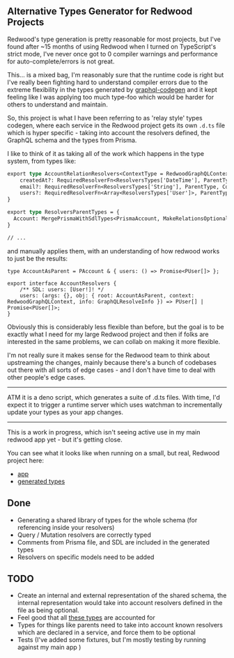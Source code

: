 ## Alternative Types Generator for Redwood Projects

Redwood's type generation is pretty reasonable for most projects, but I've found after ~15 months of using Redwood when I turned on TypeScript's strict mode, I've never once got to 0 compiler warnings and performance for auto-complete/errors is not great.

This... is a mixed bag, I'm reasonably sure that the runtime code is right but I've really been fighting hard to understand compiler errors due to the extreme flexibility in the types generated by [graphql-codegen](https://the-guild.dev/graphql/codegen) and it kept feeling like I was applying too much type-foo which would be harder for others to understand and maintain.

So, this project is what I have been referring to as 'relay style' types codegen, where each service in the Redwood project gets its own `.d.ts` file which is hyper specific - taking into account the resolvers defined, the GraphQL schema and the types from Prisma.

I like to think of it as taking all of the work which happens in the type system, from types like:

```graphql
export type AccountRelationResolvers<ContextType = RedwoodGraphQLContext, ParentType extends ResolversParentTypes['Account'] = ResolversParentTypes['Account']> = {
    createdAt?: RequiredResolverFn<ResolversTypes['DateTime'], ParentType, ContextType>;
    email?: RequiredResolverFn<ResolversTypes['String'], ParentType, ContextType>;
    users?: RequiredResolverFn<Array<ResolversTypes['User']>, ParentType, ContextType>;
}

export type ResolversParentTypes = {
  Account: MergePrismaWithSdlTypes<PrismaAccount, MakeRelationsOptional<Account, AllMappedModels>, AllMappedModels>;
}

// ...
```

and manually applies them, with an understanding of how redwood works to just be the results:

```gql
type AccountAsParent = PAccount & { users: () => Promise<PUser[]> };

export interface AccountResolvers {
    /** SDL: users: [User!]! */
    users: (args: {}, obj: { root: AccountAsParent, context: RedwoodGraphQLContext, info: GraphQLResolveInfo }) => PUser[] | Promise<PUser[]>;
}
```

Obviously this is considerably less flexible than before, but the goal is to be exactly what I need for my large Redwood project and then if folks are interested in the same problems, we can collab on making it more flexible.

I'm not really sure it makes sense for the Redwood team to think about upstreaming the changes, mainly because there's a bunch of codebases out there with all sorts of edge cases - and I don't have time to deal with other people's edge cases.

---

ATM it is a deno script, which generates a suite of .d.ts files. With time, I'd expect it to trigger a runtime server which uses watchman to incrementally update your types as your app changes.

---

This is a work in progress, which isn't seeing active use in my main redwood app yet - but it's getting close.

You can see what it looks like when running on a small, but real, Redwood project here:

- [app](tests/vendor/soccersage.io-main)
- [generated types](tests/vendor/soccersage-output)

## Done

- Generating a shared library of types for the whole schema (for referencing inside your resolvers)
- Query / Mutation resolvers are correctly typed
- Comments from Prisma file, and SDL are included in the generated types
- Resolvers on specific models need to be added

## TODO

- Create an internal and external representation of the shared schema, the internal representation would take into account resolvers defined in the file as being optional.
- Feel good that all [these types](https://github.com/redwoodjs/redwood/pull/6228) are accounted for
- Types for things like parents need to take into account known resolvers which are declared in a service, and force them to be optional
- Tests (I've added some fixtures, but I'm mostly testing by running against my main app )
